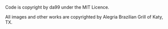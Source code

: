 
Code is copyright by da99 under the MIT Licence.

All images and other works are copyrighted by Alegria Brazilian Grill
of Katy, TX.
